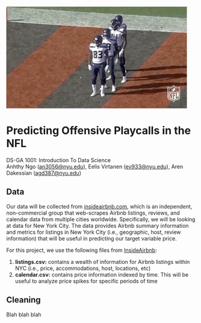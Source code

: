 ![alt tag](https://github.com/anhthyngo/Predicting-Offensive-Playcalls-in-the-NFL/blob/master/img/td-cele.gif)
# Predicting Offensive Playcalls in the NFL
DS-GA 1001: Introduction To Data Science  
Anhthy Ngo (an3056@nyu.edu), Eelis Virtanen (ev933@nyu.edu), Aren Dakessian (agd387@nyu.edu)
## Data
Our data will be collected from [insideairbnb.com](http://insideairbnb.com/get-the-data.html), which is an independent, non-commercial group that web-scrapes Airbnb listings, reviews, and calendar data from multiple cities worldwide. Specifically, we will be looking at data for New York City. The data provides Airbnb summary information and metrics for listings in New York City (i.e., geographic, host, review information) that will be useful in predicting our target variable price.

For this project, we use the following files from [InsideAirbnb](http://insideairbnb.com):

1. **listings.csv:** contains a wealth of information for Airbnb listings within NYC (i.e., price, accommodations, host, locations, etc)
2.  **calendar.csv:** contains price information indexed by time. This will be useful to analyze price spikes for specific periods of time

## Cleaning
Blah blah blah